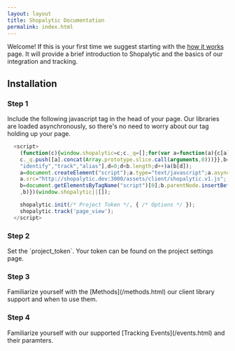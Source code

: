```yaml
---
layout: layout
title: Shopalytic Documentation
permalink: index.html
---   
```


Welcome! If this is your first time we suggest starting with the [how it works](how_it_works.html) page. It will provide a brief introduction to Shopalytic and the basics of our integration and tracking.

<h2>Installation</h2>

<h3>Step 1</h3>
Include the following javascript tag in the head of your page. Our libraries are loaded asynchronously, so there's no need to worry about our tag holding up your page. 

```javascript
  <script>
    (function(c){window.shopalytic=c;c._q=[];for(var a=function(a){c[a]=function(){
    c._q.push([a].concat(Array.prototype.slice.call(arguments,0)))}},b=["init",
    "identify","track","alias"],d=0;d<b.length;d++)a(b[d]);
    a=document.createElement("script");a.type="text/javascript";a.async=!0;
    a.src="http://shopalytic.dev:3000/assets/client/shopalytic.v1.js";
    b=document.getElementsByTagName("script")[0];b.parentNode.insertBefore(a
    ,b)})(window.shopalytic||[]);

    shopalytic.init(/* Project Token */, { /* Options */ });
    shopalytic.track('page_view');
  </script>

```

<h3>Step 2</h3>
Set the `project_token`. Your token can be found on the project settings page.

<h3>Step 3</h3>
Familiarize yourself with the [Methods](/methods.html) our client library support and when to use them.

<h3>Step 4</h3>
Familiarize yourself with our supported [Tracking Events](/events.html) and their paramters.     
